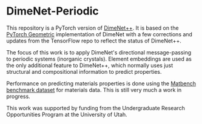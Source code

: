 # DimeNet-Periodic

This repository is a PyTorch version of [DimeNet++](https://github.com/klicperajo/dimenet). It is based on the [PyTorch Geometric](https://github.com/rusty1s/pytorch_geometric) implementation of DimeNet with a few corrections and updates from the TensorFlow repo to reflect the status of DimeNet++.

The focus of this work is to apply DimeNet's directional message-passing to periodic systems (inorganic crystals). Element embeddings are used as the only additional feature to DimeNet++, which normally uses just structural and compositional information to predict properties.

Performance on predicting materials properties is done using the [Matbench benchmark dataset](https://hackingmaterials.lbl.gov/automatminer/datasets.html) for materials data. This is still very much a work in progress.

This work was supported by funding from the Undergraduate Research Opportunities Program at the University of Utah.
